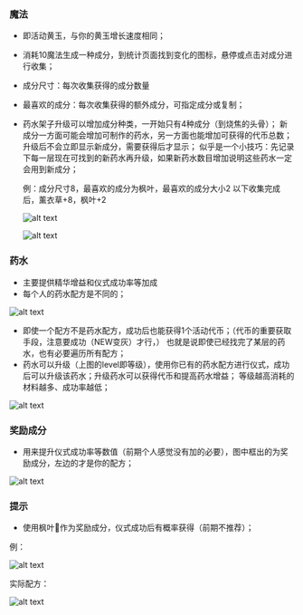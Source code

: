 ### 魔法

*   即活动黄玉，与你的黄玉增长速度相同；
*   消耗10魔法生成一种成分，到统计页面找到变化的图标，悬停或点击对成分进行收集；
*   成分尺寸：每次收集获得的成分数量
*   最喜欢的成分：每次收集获得的额外成分，可指定成分或复制；
*   药水架子升级可以增加成分种类，一开始只有4种成分（到烧焦的头骨）；
    新成分一方面可能会增加可制作的药水，另一方面也能增加可获得的代币总数；
    升级后不会立即显示新成分，需要获得后才显示；
    似乎是一个小技巧：先记录下每一层现在可找到的新药水再升级，如果新药水数目增加说明这些药水一定会用到新成分；

    例：成分尺寸8，最喜欢的成分为枫叶，最喜欢的成分大小2
    以下收集完成后，薰衣草+8，枫叶+2

    ![alt text](../../public/img/event/nighthunt/成分收集前.png)

    ![alt text](../../public/img/event/nighthunt/成分收集后.png)


### 药水

*   主要提供精华增益和仪式成功率等加成
*   每个人的药水配方是不同的；

![alt text](../../public/img/event/nighthunt/药水（升级前）.png)

*   即使一个配方不是药水配方，成功后也能获得1个活动代币；（代币的重要获取手段，注意要成功（NEW变灰）才行，）
    也就是说即使已经找完了某层的药水，也有必要遍历所有配方；
*   药水可以升级（上图的level即等级），使用你已有的药水配方进行仪式，成功后可以升级该药水；升级药水可以获得代币和提高药水增益；
    等级越高消耗的材料越多、成功率越低；

![alt text](../../public/img/event/nighthunt/夜间狩猎_药水升级.png)

### 奖励成分

*   用来提升仪式成功率等数值（前期个人感觉没有加的必要），图中框出的为奖励成分，左边的才是你的配方；

![alt text](../../public/img/event/nighthunt/夜间狩猎_奖励成分.png)

### 提示

*   使用枫叶🍁作为奖励成分，仪式成功后有概率获得（前期不推荐）；

例：

![alt text](../../public/img/event/nighthunt/夜间狩猎hint.png)

实际配方：

![alt text](../../public/img/event/nighthunt/完成hint1.png)